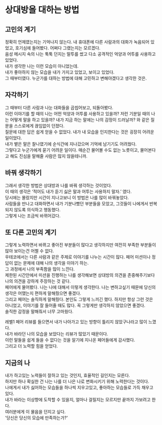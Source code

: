 # 상대방을 대하는 방법
## 고민의 계기
정확히 언제였는지는 기억나지 않는다. 내 휴대폰에 다른 사람과의 대화가 녹음되어 있었고, 호기심에 들어봤다. 어쩌다 그랬는지는 모르겠다.  
음성 메시지 속의 나는 툭툭 던지는 말투를 썼고 다소 공격적인 억양과 어투를 사용하고 있었다.  
내가 생각한 나는 이런 모습이 아니었는데.  
내가 좋아하지 않는 모습을 내가 가지고 있었고, 보이고 있었다.  
그 때부터였다. 누군가를 대하는 방법에 대해 고민하고 변해야겠다고 생각한 것은.  

## 자각하기
그 때부터 다른 사람과 나눈 대화들을 곱씹어보고, 되돌아봤다.  
이런 이야기를 할 때의 나는 어떤 억양과 어투를 사용하고 있을까? 저런 기분일 때의 나는 어떻게 말을 하고 있을까? 내가 지금 하는 말에는 나의 감정이 드러날까? 와 같은 질문을 스스로에게 끊임없이 던졌다.  
질문에 대한 답은 쉽게 얻을 수 없었다. 내가 내 모습을 인지한다는 것은 굉장히 어려운 일이었다.  
내가 뱉은 말은 찰나였기에 순식간에 지나갔으며 기억에 남기기도 어려웠다.  
그렇다고 누군가에게 묻기 어려운 일이다. 매순간 물어볼 수도 없는 노릇이고, 물어본다고 해도 진심을 말해줄 사람은 많지 않을테니까.  

## 바꿔 생각하기
그래서 생각한 방법은 상대방과 나를 바꿔 생각하는 것이었다.  
이 때의 생각은 ‘적어도 내가 듣기 싫은 말과 어투는 사용하지 말자.’ 였다.  
당시에는 몰랐지만 시간이 지나고보니 이 방법은 나를 많이 바꿔놓았다.    
사람들을 만나고 대화하면서 내가 기분나빴던 부분들을 모았고, 그것들이 나에게서 반복되지 않도록 의식하고 행동했다.  
그렇게 나는 조금씩 바뀌어갔다.  

## 또 다른 고민의 계기
그렇게 노력하면서 바뀌고 좋아진 부분들이 많다고 생각하지만 여전히 부족한 부분들이 많아 보이는건 어쩔 수 없다.  
우테코에서는 다른 사람과 같은 주제로 이야기를 나누는 시간이 많다. 페어 미션이나 정답이 없는 문제에 대해 나의 생각을 이야기 하는.  
그 과정에서 나의 부족함을 많이 느낀다.  
제한된 시간안에서 미션을 진행하는 나를 생각해보면 상대방의 의견을 존중해주기보다 나의 의견을 강하게 주장하는 것 같다.  
페어에게 물어봤다. 나는 나에 대해서 이렇게 생각한다. 나는 변하고싶기 때문에 당신의 생각은 어땠는지 편하게 말해줬으면 좋겠다.  
그리고 페어는 솔직하게 말해줬다. 본인도 그렇게 느끼긴 했다. 하지만 항상 그런 것은 아니었고, 이야기를 잘 들어줄 때도 많다. 꼭 그렇게만 생각하지 않았으면 좋겠다.  
솔직한 감정을 말해줘서 너무 고마웠다.  

레벨1 페어 리뷰를 들으면서 내가 나아가고 있는 방향이 틀리지 않았구나라고 많이 느꼈다.  
내가 바라던 나의 모습을 보았다는 리뷰가 많았기 때문이다.  
이런 말들을 쉽게 들을 수 없다는 것을 알기에 지나온 페어들에게 감사했다.  
그리고 더 노력할 힘을 얻었다.  

## 지금의 나
내가 하고있는 노력들이 잘하고 있는 것인지, 효율적인 길인지는 모른다.  
하지만 하나 확실한 건 나는 나를 더 나은 나로 변화시키기 위해 노력한다는 것이다.  
나에게서 내가 싫어하는 모습들을 하나씩 지우고있고, 좋아하는 모습들로 가득 채우고 있다.  
내가 바라는 이상향에 도착할 수 있을지, 얼마나 걸릴지는 모르지만 끝까지 가보려고 한다.  
여러분에게 이 물음을 던지고 싶다.  
'당신은 당신의 모습에 만족하는가?'